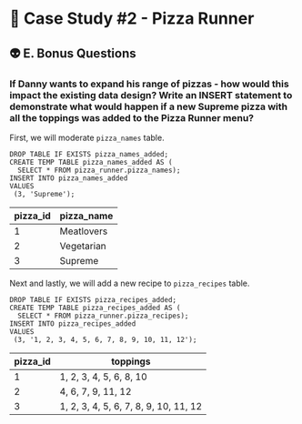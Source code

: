 # 🍕 Case Study #2 - Pizza Runner
## 👽 E. Bonus Questions
### If Danny wants to expand his range of pizzas - how would this impact the existing data design? Write an INSERT statement to demonstrate what would happen if a new Supreme pizza with all the toppings was added to the Pizza Runner menu?

First, we will moderate `pizza_names` table.

```TSQL
DROP TABLE IF EXISTS pizza_names_added;
CREATE TEMP TABLE pizza_names_added AS (
  SELECT * FROM pizza_runner.pizza_names);
INSERT INTO pizza_names_added
VALUES
 (3, 'Supreme');
 ```
 
| pizza_id | pizza_name |
|----------|------------|
| 1        | Meatlovers |
| 2        | Vegetarian |
| 3        | Supreme    |
 
Next and lastly, we will add a new recipe to `pizza_recipes` table.

```TSQL
DROP TABLE IF EXISTS pizza_recipes_added;
CREATE TEMP TABLE pizza_recipes_added AS (
  SELECT * FROM pizza_runner.pizza_recipes);
INSERT INTO pizza_recipes_added
VALUES
 (3, '1, 2, 3, 4, 5, 6, 7, 8, 9, 10, 11, 12');
```

| pizza_id | toppings                              |
|----------|---------------------------------------|
| 1	        | 1, 2, 3, 4, 5, 6, 8, 10               |
| 2	        | 4, 6, 7, 9, 11, 12                    |
| 3	        | 1, 2, 3, 4, 5, 6, 7, 8, 9, 10, 11, 12 |
